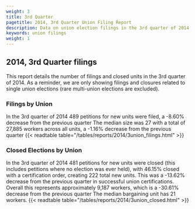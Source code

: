 ```yaml
---
weight: 3
title: 3rd Quarter
pagetitle: 2014, 3rd Quarter Union Filing Report
description: Data on union election filings in the 3rd quarter of 2014
keywords: union filings
weight: 1
---
```


## 2014, 3rd Quarter filings

This report details the number of filings and closed units in the 3rd quarter of 2014. As a reminder, we are only showing filings and closures related to single union elections (rare multi-union elections are excluded).

### Filings by Union
In the 3rd quarter of 2014 489 petitions for new units were filed, a -8.60% decrease from the previous quarter The median size was 27 with a total of 27,885 workers across all units, a -1.16% decrease from the previous quarter
{{< readtable table="/tables/reports/2014/3union_filings.html" >}}

### Closed Elections by Union
In the 3rd quarter of 2014 481 petitions for new units were closed (this includes petitions where no election was ever held), with 46.15% closed with a certification order, creating 222 total new units. This was a -13.62% decrease from the previous quarter in successful union certifications. Overall this represents approximately 9,187 workers, which is a -30.61% decrease from the previous quarter The median bargaining unit has 21 workers.
{{< readtable table="/tables/reports/2014/3union_closed.html" >}}
